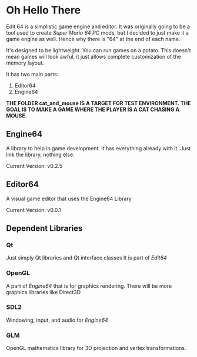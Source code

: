 # Oh Hello There

Edit 64 is a simplistic game engine and editor.
It was originally going to be a tool used to create *Super Mario 64 PC* mods, but I decided to just make it a game engine as well.
Hence why there is "64" at the end of each name.

It's designed to be lightweight. You can run games on a potato. This doesn't mean games will look awful, it just allows complete customization of the memory layout.


It has two main parts:
1. Editor64
2. Engine64


**THE FOLDER cat_and_mouse IS A TARGET FOR TEST ENVIRONMENT. THE GOAL IS TO MAKE A GAME WHERE THE PLAYER IS A CAT CHASING A MOUSE.**

## Engine64
A library to help in game development. It has everything already with it. Just link the library, nothing else.

Current Version: v0.2.5

## Editor64
A visual game editor that uses the Engine64 Library

Current Version: v0.0.1


## Dependent Libraries

### Qt
Just simply Qt libraries and Qt interface classes
It is part of *Edit64*

### OpenGL
A part of *Engine64* that is for graphics rendering.
There will be more graphics libraries like Direct3D

### SDL2
Windowing, input, and audio for *Engine64*

### GLM
OpenGL mathematics library for 3D projection and vertex transformations.
